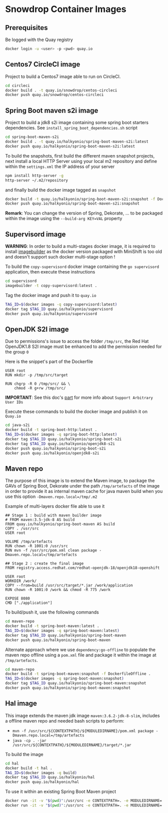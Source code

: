 # Snowdrop Container Images

## Prerequisites

Be logged with the Quay registry
```bash
docker login -u <user> -p <pwd> quay.io
```

## Centos7 CircleCI image

Project to build a Centos7 image able to run on CircleCI.
```bash
cd circleci
docker build . -t quay.io/snowdrop/centos-circleci
docker push quay.io/snowdrop/centos-circleci
```

## Spring Boot maven s2i image

Project to build a jdk8 s2i image containing some spring boot starters dependencies. See `install_spring_boot_dependencies.sh` script
```bash
cd spring-boot-maven-s2i
docker build . -t quay.io/halkyonio/spring-boot-maven-s2i:latest
docker push quay.io/halkyonio/spring-boot-maven-s2i:latest
```
To build the snapshots, first build the different maven snapshot projects, next install a local HTTP Server
using your local m2 repository and define within the `settings.xml` the IP address of your server
```bash
npm install http-server -g
http-server ~/.m2/repository
```
and finally build the docker image tagged as `snapshot` 

```bash
docker build -t quay.io/halkyonio/spring-boot-maven-s2i:snapshot -f Dockerfile-snapshot .
docker push quay.io/halkyonio/spring-boot-maven-s2i:snapshot
```

**Remark**: You can change the version of Spring, Dekorate, ... to be packaged within the image using the `--build-arg KEY=VAL` property
  
## Supervisord image

**WARNING**: In order to build a multi-stages docker image, it is required to install [imagebuilder](https://github.com/openshift/imagebuilder) 
as the docker version packaged with MiniShift is too old and doesn't support such docker multi-stage option !

To build the `copy-supervisord` docker image containing the `go supervisord` application, then execute these instructions

```bash
cd supervisord
imagebuilder -t copy-supervisord:latest .
```
  
Tag the docker image and push it to `quay.io`

```bash
TAG_ID=$(docker images -q copy-supervisord:latest)
docker tag $TAG_ID quay.io/halkyonio/supervisord
docker push quay.io/halkyonio/supervisord
```
  
## OpenJDK S2I image

Due to permissions's issue to access the folder `/tmp/src`, the Red Hat OpenJDK1.8 S2I image must be enhanced to add the permission needed for the group `0`

Here is the snippet's part of the Dockerfile

```docker
USER root
RUN mkdir -p /tmp/src/target

RUN chgrp -R 0 /tmp/src/ && \
    chmod -R g+rw /tmp/src/
```

**IMPORTANT**: See this doc's [part](https://docs.openshift.org/latest/creating_images/guidelines.html#openshift-specific-guidelines) for more info about `Support Arbitrary User IDs`

Execute these commands to build the docker image and publish it on `Quay.io`
 
```bash
cd java-s2i
docker build -t spring-boot-http:latest .
TAG_ID=$(docker images -q spring-boot-http:latest)
docker tag $TAG_ID quay.io/halkyonio/spring-boot-s2i
docker tag $TAG_ID quay.io/halkyonio/openjdk8-s2i
docker push quay.io/halkyonio/spring-boot-s2i
docker push quay.io/halkyonio/openjdk8-s2i
```
## Maven repo

The purpose of this image is to extend the Maven image, to package the GAVs of Spring Boot, Dekorate under the path `/tmp/artefacts`
of the image in order to provide it as internal maven cache for java maven build when you use this option `-Dmaven.repo.local=/tmp/.m2`

Example of multi-layers docker file able to use it 
```
## Stage 1 : build with maven builder image
# FROM maven:3.5-jdk-8 AS build
FROM quay.io/halkyonio/spring-boot-maven AS build
COPY . /usr/src
USER root

VOLUME /tmp/artefacts
RUN chown -R 1001:0 /usr/src
RUN mvn -f /usr/src/pom.xml clean package -Dmaven.repo.local=/tmp/artefacts

## Stage 2 : create the final image
FROM registry.access.redhat.com/redhat-openjdk-18/openjdk18-openshift

USER root
WORKDIR /work/
COPY --from=build /usr/src/target/*.jar /work/application
RUN chown -R 1001:0 /work && chmod -R 775 /work

EXPOSE 8080
CMD ["./application"]
```

To build/push it, use the following commands
```bash
cd maven-repo
docker build -t spring-boot-maven:latest .
TAG_ID=$(docker images -q spring-boot-maven:latest)
docker tag $TAG_ID quay.io/halkyonio/spring-boot-maven
docker push quay.io/halkyonio/spring-boot-maven
```

Alternate approach where we use `dependency:go-offline` to populate 
the maven repo offline using a `pom.xml` file and package it within the image at `/tmp/artefacts`.

```bash
cd maven-repo
docker build -t spring-boot-maven:snapshot -f DockerfileOffline .
TAG_ID=$(docker images -q spring-boot-maven:snapshot)
docker tag $TAG_ID quay.io/halkyonio/spring-boot-maven:snapshot
docker push quay.io/halkyonio/spring-boot-maven:snapshot
```

## Hal image

This image extends the maven jdk image `maven:3.6.2-jdk-8-slim`, includes a offline
maven repo and needed bash scripts to perform: 

- `mvn -f /usr/src/${CONTEXTPATH}/${MODULEDIRNAME}/pom.xml package -Dmaven.repo.local=/tmp/artefacts`
- `java -cp . -jar /usr/src/${CONTEXTPATH}/${MODULEDIRNAME}/target/*.jar`

To build the image
```bash
cd hal
docker build -t hal . 
TAG_ID=$(docker images -q build)
docker tag $TAG_ID quay.io/halkyonio/hal
docker push quay.io/halkyonio/hal
```

To use it within an existing Spring Boot Maven project
```bash
docker run -it -v "$(pwd)":/usr/src -e CONTEXTPATH=. -e MODULEDIRNAME=. -e cmd=build hal
docker run -it -v "$(pwd)":/usr/src -e CONTEXTPATH=. -e MODULEDIRNAME=. -e cmd=run hal
```
